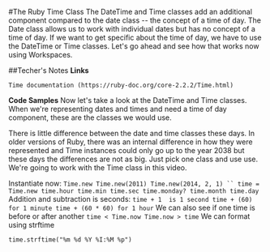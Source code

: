 #The Ruby Time Class
The DateTime and Time classes add an additional component compared to the date class -- the concept of a time of day.
The Date class allows us to work with individual dates but has no concept of a time of day.
If we want to get specific about the time of day, we have to use the DateTime or Time classes.
Let's go ahead and see how that works now using Workspaces.

##Techer's Notes
**Links**

    Time documentation (https://ruby-doc.org/core-2.2.2/Time.html)

**Code Samples**
Now let's take a look at the DateTime and Time classes.
When we're representing dates and times and need a time of day component, these are the classes we would use.

There is little difference between the date and time classes these days.
In older versions of Ruby, there was an internal difference in how they were represented and Time instances could only go up to the year 2038 but these days the differences are not as big.
Just pick one class and use use.
We're going to work with the Time class in this video.

Instantiate now:
`
Time.new
Time.new(2011)
Time.new(2014, 2, 1)
``
time = Time.new
time.hour
time.min
time.sec
time.monday?
time.month
time.day
`
Addition and subtraction is seconds:
`
time + 1  is 1 second
time + (60) for 1 minute
time + (60 * 60) for 1 hour
`
We can also see if one time is before or after another
`
time < Time.now
Time.now > time
`
We can format using strftime

`time.strftime("%m %d %Y %I:%M %p")`
